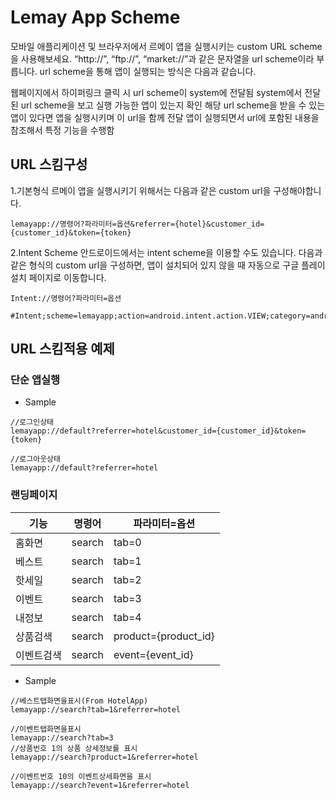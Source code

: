 # Lemay App Scheme

모바일 애플리케이션 및 브라우저에서 르메이 앱을 실행시키는 custom URL scheme을 사용해보세요. “http://”, “ftp://”, “market://”과 같은 문자열을 url scheme이라 부릅니다. 
url scheme을 통해 앱이 실행되는 방식은 다음과 같습니다.

웹페이지에서 하이퍼링크 클릭 시 url scheme이 system에 전달됨
system에서 전달된 url scheme을 보고 실행 가능한 앱이 있는지 확인
해당 url scheme을 받을 수 있는 앱이 있다면 앱을 실행시키며 이 url을 함께 전달
앱이 실행되면서 url에 포함된 내용을 참조해서 특정 기능을 수행함

## URL 스킴구성

1.기본형식
르메이 앱을 실행시키기 위해서는 다음과 같은 custom url을 구성해야합니다.
```
lemayapp://명령어?파라미터=옵션&referrer={hotel}&customer_id={customer_id}&token={token}
```
2.Intent Scheme
안드로이드에서는 intent scheme을 이용할 수도 있습니다. 다음과 같은 형식의 custom url을 구성하면, 앱이 설치되어 있지 않을 때 자동으로 구글 플레이 설치 페이지로 이동합니다.
```
Intent://명령어?파라미터=옵션

#Intent;scheme=lemayapp;action=android.intent.action.VIEW;category=android.intent.category.BROWSABLE;package=com.linsy.lemay;end

```

## URL 스킴적용 예제

### 단순 앱실행

 * Sample
```
//로그인상태
lemayapp://default?referrer=hotel&customer_id={customer_id}&token={token}

//로그아웃상태
lemayapp://default?referrer=hotel
```



### 랜딩페이지

| 기능  | 명령어  | 파라미터=옵션  |
|---|---|---|
| 홈화면  |  search | tab=0  |
| 베스트  |  search | tab=1  |
| 핫세일  |  search | tab=2  |
| 이벤트  |  search | tab=3  |
| 내정보  |  search | tab=4  |
| 상품검색  |  search | product={product_id}  |
| 이벤트검색  |  search | event={event_id}  |

 * Sample
```
//베스트탭화면을표시(From HotelApp)
lemayapp://search?tab=1&referrer=hotel

//이벤트탭화면을표시
lemayapp://search?tab=3
//상품번호 1의 상품 상세정보를 표시
lemayapp://search?product=1&referrer=hotel

//이벤트번호 10의 이벤트상세화면을 표시
lemayapp://search?event=1&referrer=hotel

```

